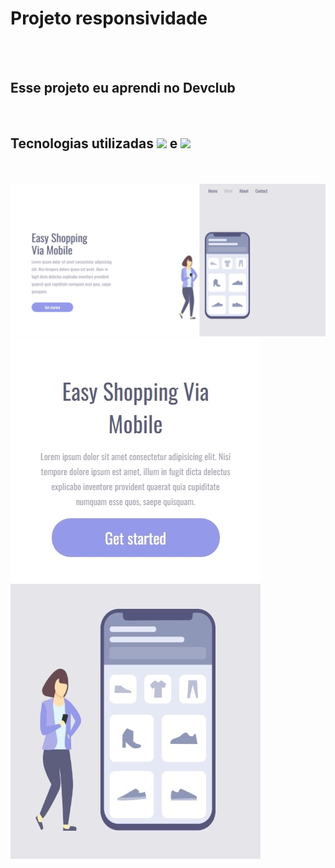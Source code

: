 <h1>Projeto responsividade</h1>
<br>
<br>
<h2>Esse projeto eu aprendi no Devclub</h2>
<br>
<h2>Tecnologias utilizadas <img src="https://img.shields.io/badge/HTML5-E34F26?style=for-the-badge&logo=html5&logoColor=white"/> e <img src="https://img.shields.io/badge/CSS3-1572B6?style=for-the-badge&logo=css3&logoColor=white"/></h2>
<br>
<br>
<img src="https://github.com/Djvr33/Projeto-responsividade/blob/main/Captura%20tela%20inteira.jpeg?raw=true"/>
<br>
<img src="https://github.com/Djvr33/Projeto-responsividade/blob/main/Captura%20de%20tela%20celular.jpeg?raw=true"/>

